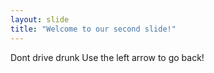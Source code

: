```yaml
---
layout: slide
title: "Welcome to our second slide!"
---
```

Dont drive drunk
Use the left arrow to go back!

